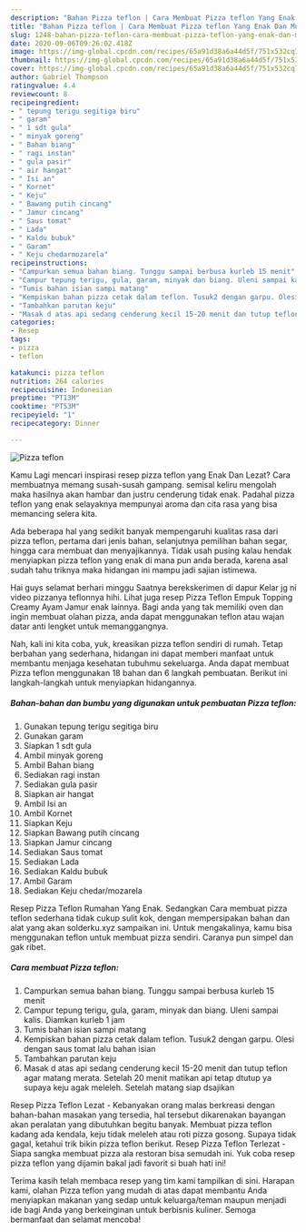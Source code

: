 ```yaml
---
description: "Bahan Pizza teflon | Cara Membuat Pizza teflon Yang Enak Dan Mudah"
title: "Bahan Pizza teflon | Cara Membuat Pizza teflon Yang Enak Dan Mudah"
slug: 1248-bahan-pizza-teflon-cara-membuat-pizza-teflon-yang-enak-dan-mudah
date: 2020-09-06T09:26:02.418Z
image: https://img-global.cpcdn.com/recipes/65a91d38a6a44d5f/751x532cq70/pizza-teflon-foto-resep-utama.jpg
thumbnail: https://img-global.cpcdn.com/recipes/65a91d38a6a44d5f/751x532cq70/pizza-teflon-foto-resep-utama.jpg
cover: https://img-global.cpcdn.com/recipes/65a91d38a6a44d5f/751x532cq70/pizza-teflon-foto-resep-utama.jpg
author: Gabriel Thompson
ratingvalue: 4.4
reviewcount: 8
recipeingredient:
- " tepung terigu segitiga biru"
- " garam"
- " 1 sdt gula"
- " minyak goreng"
- " Bahan biang"
- " ragi instan"
- " gula pasir"
- " air hangat"
- " Isi an"
- " Kornet"
- " Keju"
- " Bawang putih cincang"
- " Jamur cincang"
- " Saus tomat"
- " Lada"
- " Kaldu bubuk"
- " Garam"
- " Keju chedarmozarela"
recipeinstructions:
- "Campurkan semua bahan biang. Tunggu sampai berbusa kurleb 15 menit"
- "Campur tepung terigu, gula, garam, minyak dan biang. Uleni sampai kalis. Diamkan kurleb 1 jam"
- "Tumis bahan isian sampi matang"
- "Kempiskan bahan pizza cetak dalam teflon. Tusuk2 dengan garpu. Olesi dengan saus tomat lalu bahan isian"
- "Tambahkan parutan keju"
- "Masak d atas api sedang cenderung kecil 15-20 menit dan tutup teflon agar matang merata. Setelah 20 menit matikan api tetap dtutup ya supaya keju agak meleleh. Setelah matang siap dsajikan"
categories:
- Resep
tags:
- pizza
- teflon

katakunci: pizza teflon 
nutrition: 264 calories
recipecuisine: Indonesian
preptime: "PT13M"
cooktime: "PT53M"
recipeyield: "1"
recipecategory: Dinner

---
```



![Pizza teflon](https://img-global.cpcdn.com/recipes/65a91d38a6a44d5f/751x532cq70/pizza-teflon-foto-resep-utama.jpg)

Kamu Lagi mencari inspirasi resep pizza teflon yang Enak Dan Lezat? Cara membuatnya memang susah-susah gampang. semisal keliru mengolah maka hasilnya akan hambar dan justru cenderung tidak enak. Padahal pizza teflon yang enak selayaknya mempunyai aroma dan cita rasa yang bisa memancing selera kita.

Ada beberapa hal yang sedikit banyak mempengaruhi kualitas rasa dari pizza teflon, pertama dari jenis bahan, selanjutnya pemilihan bahan segar, hingga cara membuat dan menyajikannya. Tidak usah pusing kalau hendak menyiapkan pizza teflon yang enak di mana pun anda berada, karena asal sudah tahu triknya maka hidangan ini mampu jadi sajian istimewa.

Hai guys selamat berhari minggu Saatnya berekskerimen di dapur Kelar jg ni video pizzanya teflonnya hihi. Lihat juga resep Pizza Teflon Empuk Topping Creamy Ayam Jamur enak lainnya. Bagi anda yang tak memiliki oven dan ingin membuat olahan pizza, anda dapat menggunakan teflon atau wajan datar anti lengket untuk memanggangnya.


Nah, kali ini kita coba, yuk, kreasikan pizza teflon sendiri di rumah. Tetap berbahan yang sederhana, hidangan ini dapat memberi manfaat untuk membantu menjaga kesehatan tubuhmu sekeluarga. Anda dapat membuat Pizza teflon menggunakan 18 bahan dan 6 langkah pembuatan. Berikut ini langkah-langkah untuk menyiapkan hidangannya.

<!--inarticleads1-->

##### Bahan-bahan dan bumbu yang digunakan untuk pembuatan Pizza teflon:

1. Gunakan  tepung terigu segitiga biru
1. Gunakan  garam
1. Siapkan  1 sdt gula
1. Ambil  minyak goreng
1. Ambil  Bahan biang
1. Sediakan  ragi instan
1. Sediakan  gula pasir
1. Siapkan  air hangat
1. Ambil  Isi an
1. Ambil  Kornet
1. Siapkan  Keju
1. Siapkan  Bawang putih cincang
1. Siapkan  Jamur cincang
1. Sediakan  Saus tomat
1. Sediakan  Lada
1. Sediakan  Kaldu bubuk
1. Ambil  Garam
1. Sediakan  Keju chedar/mozarela


Resep Pizza Teflon Rumahan Yang Enak. Sedangkan Cara membuat pizza teflon sederhana tidak cukup sulit kok, dengan mempersipakan bahan dan alat yang akan solderku.xyz sampaikan ini. Untuk mengakalinya, kamu bisa menggunakan teflon untuk membuat pizza sendiri. Caranya pun simpel dan gak ribet. 

<!--inarticleads2-->

##### Cara membuat Pizza teflon:

1. Campurkan semua bahan biang. Tunggu sampai berbusa kurleb 15 menit
1. Campur tepung terigu, gula, garam, minyak dan biang. Uleni sampai kalis. Diamkan kurleb 1 jam
1. Tumis bahan isian sampi matang
1. Kempiskan bahan pizza cetak dalam teflon. Tusuk2 dengan garpu. Olesi dengan saus tomat lalu bahan isian
1. Tambahkan parutan keju
1. Masak d atas api sedang cenderung kecil 15-20 menit dan tutup teflon agar matang merata. Setelah 20 menit matikan api tetap dtutup ya supaya keju agak meleleh. Setelah matang siap dsajikan


Resep Pizza Teflon Lezat - Kebanyakan orang malas berkreasi dengan bahan-bahan masakan yang tersedia, hal tersebut dikarenakan bayangan akan peralatan yang dibutuhkan begitu banyak. Membuat pizza teflon kadang ada kendala, keju tidak meleleh atau roti pizza gosong. Supaya tidak gagal, ketahui trik bikin pizza teflon berikut. Resep Pizza Teflon Terlezat - Siapa sangka membuat pizza ala restoran bisa semudah ini. Yuk coba resep pizza teflon yang dijamin bakal jadi favorit si buah hati ini! 

Terima kasih telah membaca resep yang tim kami tampilkan di sini. Harapan kami, olahan Pizza teflon yang mudah di atas dapat membantu Anda menyiapkan makanan yang sedap untuk keluarga/teman maupun menjadi ide bagi Anda yang berkeinginan untuk berbisnis kuliner. Semoga bermanfaat dan selamat mencoba!
